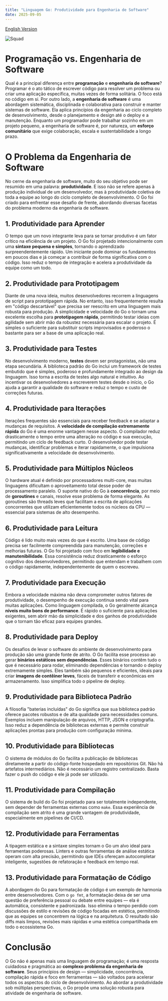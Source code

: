 ```yaml
---
title: "Linguagem Go: Produtividade para Engenharia de Software"
date: 2025-09-05
---
```


[English Version](/blog/2025/09/05/productivity-en.html)

![Squad](/blog/docs/assets/gophers-squad.png)

# Programação vs. Engenharia de Software

Qual é a principal diferença entre **programação** e **engenharia de software**? Programar é o ato tático de escrever código para resolver um problema ou criar uma aplicação específica, muitas vezes de forma solitária. O foco está no código em si. Por outro lado, a **engenharia de software** é uma abordagem sistemática, disciplinada e colaborativa para construir e manter sistemas de software. Ela aplica princípios da engenharia ao ciclo completo de desenvolvimento, desde o planejamento e design até o deploy e a manutenção. Enquanto um programador pode trabalhar sozinho em um projeto pequeno, a engenharia de software é, por natureza, um **esforço comunitário** que exige colaboração, escala e sustentabilidade a longo prazo.

# O Problema da Engenharia de Software

No cerne da engenharia de software, muito do seu objetivo pode ser resumido em uma palavra: **produtividade**. E isso não se refere apenas à produção individual de um desenvolvedor, mas à produtividade coletiva de toda a equipe ao longo do ciclo completo de desenvolvimento. O Go foi criado para enfrentar esse desafio de frente, abordando diversas facetas do problema moderno da engenharia de software.

## 1. Produtividade para Aprender

O tempo que um novo integrante leva para se tornar produtivo é um fator crítico na eficiência de um projeto. O Go foi projetado intencionalmente com uma **sintaxe pequena e simples**, tornando o aprendizado surpreendentemente rápido. Um iniciante pode dominar os fundamentos em poucos dias e já começar a contribuir de forma significativa com o código. Isso reduz o tempo de integração e acelera a produtividade da equipe como um todo.

## 2. Produtividade para Prototipagem

Diante de uma nova ideia, muitos desenvolvedores recorrem a linguagens de script para prototipagem rápida. No entanto, isso frequentemente resulta em "código descartável" que precisa ser reescrito em uma linguagem mais robusta para produção. A simplicidade e velocidade do Go o tornam uma excelente escolha para **prototipagem rápida**, permitindo testar ideias com agilidade sem abrir mão da robustez necessária para escalar o projeto. É simples o suficiente para substituir scripts improvisados e poderoso o bastante para ser a base de uma aplicação real.

## 3. Produtividade para Testes

No desenvolvimento moderno, **testes** devem ser protagonistas, não uma etapa secundária. A biblioteca padrão do Go inclui um framework de testes embutido que é simples, poderoso e profundamente integrado ao design da linguagem. Isso torna a escrita de testes algo natural e intuitivo. Ao incentivar os desenvolvedores a escreverem testes desde o início, o Go ajuda a garantir a qualidade do software e reduz o tempo e custo de correções futuras.

## 4. Produtividade para Iterações

Iterações frequentes são essenciais para receber feedback e se adaptar a mudanças de requisitos. A **velocidade de compilação extremamente rápida** do Go é uma enorme vantagem nesse aspecto. O compilador reduz drasticamente o tempo entre uma alteração no código e sua execução, permitindo um ciclo de feedback curto. O desenvolvedor pode testar mudanças, identificar problemas e iterar rapidamente, o que impulsiona significativamente a velocidade de desenvolvimento.

## 5. Produtividade para Múltiplos Núcleos

O hardware atual é definido por processadores multi-core, mas muitas linguagens dificultam o aproveitamento total desse poder de processamento paralelo. O suporte nativo do Go à **concorrência**, por meio de **goroutines** e canais, resolve esse problema de forma elegante. As goroutines são threads leves que facilitam a escrita de aplicações concorrentes que utilizam eficientemente todos os núcleos da CPU — essencial para sistemas de alto desempenho.

## 6. Produtividade para Leitura

Código é lido muito mais vezes do que é escrito. Uma base de código precisa ser facilmente compreendida para manutenção, correções e melhorias futuras. O Go foi projetado com foco em **legibilidade e manutenibilidade**. Essa consistência reduz drasticamente o esforço cognitivo dos desenvolvedores, permitindo que entendam e trabalhem com o código rapidamente, independentemente de quem o escreveu.

## 7. Produtividade para Execução

Embora a velocidade máxima não deva comprometer outros fatores de produtividade, o desempenho de execução continua sendo vital para muitas aplicações. Como linguagem compilada, o Go geralmente alcança **níveis muito bons de performance**. É rápido o suficiente para aplicações exigentes, sem abrir mão da simplicidade e dos ganhos de produtividade que o tornam tão eficaz para equipes grandes.

## 8. Produtividade para Deploy

Os desafios de levar o software do ambiente de desenvolvimento para produção são uma grande fonte de atrito. O Go facilita esse processo ao gerar **binários estáticos sem dependências**. Esses binários contêm tudo o que é necessário para rodar, eliminando dependências e tornando o deploy extremamente simples. Eles também são pequenos e eficientes, ideais para criar **imagens de contêiner leves**, fáceis de transferir e econômicas em armazenamento. Isso simplifica todo o pipeline de deploy.

## 9. Produtividade para Biblioteca Padrão

A filosofia "baterias incluídas" do Go significa que sua biblioteca padrão oferece pacotes robustos e de alta qualidade para necessidades comuns. Exemplos incluem manipulação de arquivos, HTTP, JSON e criptografia. Isso reduz a dependência de bibliotecas externas e permite construir aplicações prontas para produção com configuração mínima.

## 10. Produtividade para Bibliotecas

O sistema de módulos do Go facilita a publicação de bibliotecas diretamente a partir do código-fonte hospedado em repositórios Git. Não há artefatos intermediários. Não é necessário um registro centralizado. Basta fazer o push do código e ele já pode ser utilizado.

## 11. Produtividade para Compilação

O sistema de build do Go foi projetado para ser totalmente independente, sem depender de ferramentas externas como `make`. Essa experiência de compilação sem atrito é uma grande vantagem de produtividade, especialmente em pipelines de CI/CD.

## 12. Produtividade para Ferramentas

A tipagem estática e a sintaxe simples tornam o Go um alvo ideal para ferramentas poderosas. Linters e outras ferramentas de análise estática operam com alta precisão, permitindo que IDEs ofereçam autocompletar inteligente, sugestões de refatoração e feedback em tempo real.

## 13. Produtividade para Formatação de Código

A abordagem do Go para formatação de código é um exemplo de harmonia entre desenvolvedores. Com o `go fmt`, a formatação deixa de ser uma questão de preferência pessoal ou debate entre equipes — ela é automática, consistente e padronizada. Isso elimina o tempo perdido com discussões de estilo e revisões de código focadas em estética, permitindo que as equipes se concentrem na lógica e na arquitetura. O resultado são diffs mais limpos, revisões mais rápidas e uma estética compartilhada em todo o ecossistema Go.

# Conclusão

O Go não é apenas mais uma linguagem de programação; é uma resposta cuidadosa e pragmática ao **complexo problema da engenharia de software**. Seus princípios de design — simplicidade, concorrência, compilação rápida e foco em ferramentas — são voltados para acelerar todos os aspectos do ciclo de desenvolvimento. Ao abordar a produtividade sob múltiplas perspectivas, o Go propõe uma solução robusta para atividade de engenharia de software.
